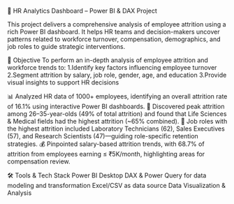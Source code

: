 👥 HR Analytics Dashboard – Power BI & DAX Project

This project delivers a comprehensive analysis of employee attrition using a rich Power BI dashboard. It helps HR teams and decision-makers uncover patterns related to workforce turnover, compensation, demographics, and job roles to guide strategic interventions.

🎯 Objective
To perform an in-depth analysis of employee attrition and workforce trends to:
1.Identify key factors influencing employee turnover
2.Segment attrition by salary, job role, gender, age, and education
3.Provide visual insights to support HR decisions

📊 Analyzed HR data of 1000+ employees, identifying an overall attrition rate of 16.1% using interactive Power BI dashboards.
🧠 Discovered peak attrition among 26–35-year-olds (49% of total attrition) and found that Life Sciences & Medical fields had the highest attrition (~65% combined).
💼 Job roles with the highest attrition included Laboratory Technicians (62), Sales Executives (57), and Research Scientists (47)—guiding role-specific retention strategies.
💰 Pinpointed salary-based attrition trends, with 68.7% of attrition from employees earning ≤ ₹5K/month, highlighting areas for compensation review.

🛠️ Tools & Tech Stack
Power BI Desktop
DAX & Power Query for data modeling and transformation
Excel/CSV as data source
Data Visualization & Analysis
